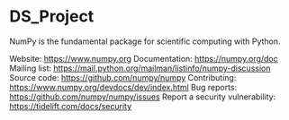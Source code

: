 # DS_Project

NumPy is the fundamental package for scientific computing with Python.

Website: https://www.numpy.org
Documentation: https://numpy.org/doc
Mailing list: https://mail.python.org/mailman/listinfo/numpy-discussion
Source code: https://github.com/numpy/numpy
Contributing: https://www.numpy.org/devdocs/dev/index.html
Bug reports: https://github.com/numpy/numpy/issues
Report a security vulnerability: https://tidelift.com/docs/security
